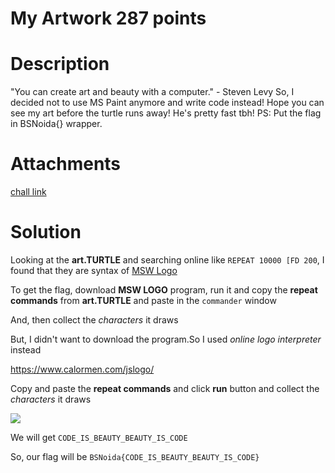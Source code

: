 # My Artwork 287 points

# Description
"You can create art and beauty with a computer." - Steven Levy
So, I decided not to use MS Paint anymore and write code instead!
Hope you can see my art before the turtle runs away!
He's pretty fast tbh!
PS: Put the flag in BSNoida{} wrapper.

# Attachments
[chall link](https://storage.googleapis.com/noida_ctf/Misc/art.TURTLE)

# Solution
Looking at the **art.TURTLE** and searching online like `REPEAT 10000 [FD 200`, I found that they are syntax of [MSW Logo](https://en.wikipedia.org/wiki/MSWLogo)

To get the flag, download **MSW LOGO** program, run it and copy the **repeat commands** from **art.TURTLE** and paste in the `commander` window

And, then collect the *characters* it draws

But, I didn't want to download the program.So I used *online logo interpreter* instead

https://www.calormen.com/jslogo/

Copy and paste the **repeat commands** and click **run** button and collect the *characters* it draws

<img src="https://github.com/MikelAcker/BSides_Noida_CTF_2021/blob/main/Misc/My%20Artwork/info.png">

We will get
`CODE_IS_BEAUTY_BEAUTY_IS_CODE`

So, our flag will be
`BSNoida{CODE_IS_BEAUTY_BEAUTY_IS_CODE}`
